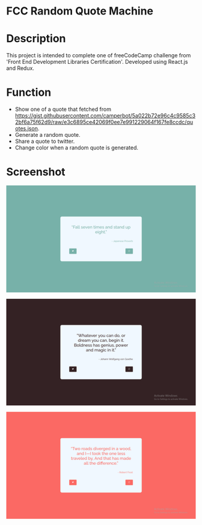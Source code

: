 # FCC Random Quote Machine
# Description
This project is intended to complete one of freeCodeCamp challenge from 'Front End Development Libraries Certification'. Developed using React.js and Redux.  

# Function
- Show one of a quote that fetched from https://gist.githubusercontent.com/camperbot/5a022b72e96c4c9585c32bf6a75f62d9/raw/e3c6895ce42069f0ee7e991229064f167fe8ccdc/quotes.json.
- Generate a random quote.
- Share a quote to twitter.
- Change color when a random quote is generated.

# Screenshot
![alt tag](https://github.com/alyamaharanipj/FCC-Random-Quote-Machine/blob/main/public/images/quote-1.png)

![alt tag](https://github.com/alyamaharanipj/FCC-Random-Quote-Machine/blob/main/public/images/quote-2.png)

![alt tag](https://github.com/alyamaharanipj/FCC-Random-Quote-Machine/blob/main/public/images/quote-3.png)
